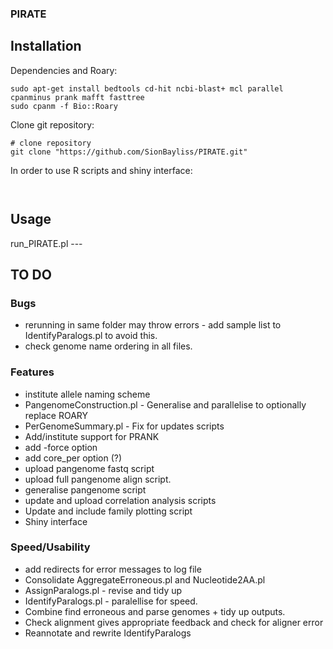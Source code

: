 ### PIRATE

## Installation 


Dependencies and Roary:

```
sudo apt-get install bedtools cd-hit ncbi-blast+ mcl parallel cpanminus prank mafft fasttree
sudo cpanm -f Bio::Roary

```

Clone git repository:

```
# clone repository
git clone "https://github.com/SionBayliss/PIRATE.git"

```

In order to use R scripts and shiny interface: 
``` 


```

## Usage 

run_PIRATE.pl ---

## TO DO

### Bugs
- rerunning in same folder may throw errors - add sample list to IdentifyParalogs.pl to avoid this.
- check genome name ordering in all files. 

### Features
- institute allele naming scheme 
- PangenomeConstruction.pl - Generalise and parallelise to optionally replace ROARY
- PerGenomeSummary.pl - Fix for updates scripts
- Add/institute support for PRANK
- add -force option
- add core_per option (?)
- upload pangenome fastq script
- upload full pangenome align script.
- generalise pangenome script
- update and upload correlation analysis scripts
- Update and include family plotting script 
- Shiny interface

### Speed/Usability
- add redirects for error messages to log file 
- Consolidate AggregateErroneous.pl and Nucleotide2AA.pl
- AssignParalogs.pl - revise and tidy up
- IdentifyParalogs.pl - paralellise for speed.
- Combine find erroneous and parse genomes + tidy up outputs. 
- Check alignment gives appropriate feedback and check for aligner error
- Reannotate and rewrite IdentifyParalogs
